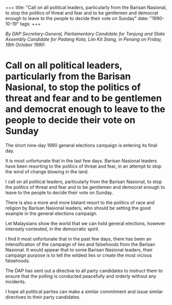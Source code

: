 +++ 
title: "Call on all political leaders, particularly from the Barisan Nasional, to stop the politics of threat and fear and to be gentlemen and democrat enough to leave to the people to decide their vote on Sunday"
date: "1990-10-19"
tags:
+++

_By DAP Secretary-General, Parliamentary Candidate for Tanjung and State Assembly Candidate for Padang Kota, Lim Kit Siang, in Penang on Friday, 19th October 1990:_

# Call on all political leaders, particularly from the Barisan Nasional, to stop the politics of threat and fear and to be gentlemen and democrat enough to leave to the people to decide their vote on Sunday

The short nine-day 1990 general elections campaign is entering its final day.</u>

It is most unfortunate that in the last few days. Barisan Nasional leaders have been resorting to the politics of threat and fear, in an attempt to stop the wind of change blowing in the land.

I call on all political leaders, particularly from the Barisan Nasional, to stop the politics of threat and fear and to be gentlemen and democrat enough to leave to the people to decide their vote on Sunday.

There is also a more and more blatant resort to the politics of race and religion by Barisan Nasional leaders, who should be setting the good example in the general elections campaign.

Let Malaysians show the world that we can hold general elections, however intensely contested, in the democratic spirit.

I find it most unfortunate that in the past few days, there has been an intensification of the campaign of lies and falsehoods from the Barisan Nasional. It would appear that to some Barisan Nasional leaders, their campaign purpose is to tell the wildest lies or create the most vicious falsehoods.

The DAP has sent out a directive to all party candidates to instruct them to ensure that the polling is conducted peacefully and orderly without any incidents.

I hope all political parties can make a similar commitment and issue similar directives to their party candidates.
 

